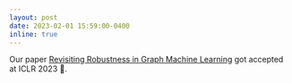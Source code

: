```yaml
---
layout: post
date: 2023-02-01 15:59:00-0400
inline: true
---
```


Our paper [Revisiting Robustness in Graph Machine Learning](https://openreview.net/pdf?id=h1o7Ry9Zctm) got accepted at ICLR 2023 :tada:.
